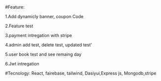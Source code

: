 #Feature: 

1.Add dynamicly banner, coupon Code

2.Feature test 

3.payment intregation with stripe

4.admin add test, delete test, updated test'

5.user book test and see remaing day 

6.Jwt intregation

#Tecnology:
React, fairebase, tailwind, Dasiyui,Express js, Mongodb,stripe
